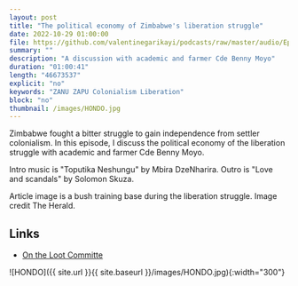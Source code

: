 ```yaml
---
layout: post
title: "The political economy of Zimbabwe's liberation struggle"
date: 2022-10-29 01:00:00
file: https://github.com/valentinegarikayi/podcasts/raw/master/audio/Ep_04_2022_Benny Moyo.mp3
summary: ""
description: "A discussion with academic and farmer Cde Benny Moyo"
duration: "01:00:41"
length: "46673537"
explicit: "no"
keywords: "ZANU ZAPU Colonialism Liberation"
block: "no"
thumbnail: /images/HONDO.jpg
---
```


Zimbabwe fought a bitter struggle to gain independence from settler colonialism. In this episode, I discuss the political economy of the liberation struggle with academic and farmer Cde Benny Moyo.

Intro music is "Toputika Neshungu" by Mbira DzeNharira. Outro is "Love and scandals" by Solomon Skuza.

Article image is a bush training base during the liberation struggle. Image credit The Herald.

<!--more-->

## Links
* [On the Loot Committe ](https://www.tandfonline.com/doi/pdf/10.1080/03057070.2022.2058771)

![HONDO]({{ site.url }}{{ site.baseurl }}/images/HONDO.jpg){:width="300"}
